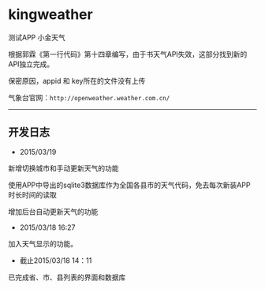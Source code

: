 # kingweather
测试APP 小金天气 

根据郭霖《第一行代码》第十四章编写，由于书天气API失效，这部分找到新的API独立完成。

保密原因，appid 和 key所在的文件没有上传

气象台官网：`http://openweather.weather.com.cn/`

----------------------
## 开发日志


- 2015/03/19

新增切换城市和手动更新天气的功能

使用APP中导出的sqlite3数据库作为全国各县市的天气代码，免去每次新装APP时长时间的读取

增加后台自动更新天气的功能


- 2015/03/18 16:27

加入天气显示的功能。


- 截止2015/03/18 14：11

已完成省、市、县列表的界面和数据库
